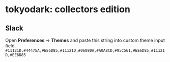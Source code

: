 # tokyodark: collectors edition

## Slack
Open **Preferences** => **Themes** and paste this string into custom theme input
field.
`#11121D,#44475A,#EE6D85,#11121D,#06080A,#A0A8CD,#95C561,#EE6D85,#11121D,#EE6D85`
